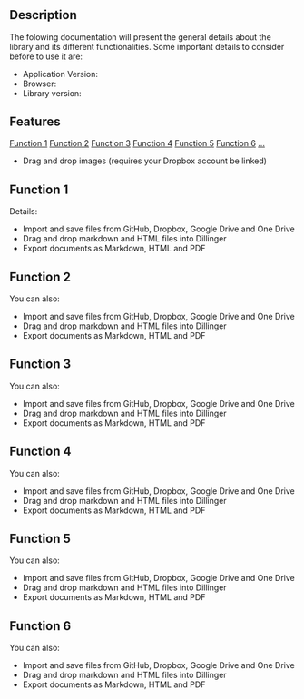 # <Library Name>

## Description
The folowing documentation will present the general details about the library and its different functionalities.
Some important details to consider before to use it are:

  - Application Version:
  - Browser:
  - Library version:

## Features

[Function 1](##function-1) 
[Function 2](##function-2) 
[Function 3](##function-3) 
[Function 4](##function-4) 
[Function 5](##function-5) 
[Function 6](##function-6) 
[...](##function1) 
  - Drag and drop images (requires your Dropbox account be linked)

## Function 1
Details:
  - Import and save files from GitHub, Dropbox, Google Drive and One Drive
  - Drag and drop markdown and HTML files into Dillinger
  - Export documents as Markdown, HTML and PDF
  
## Function 2
You can also:
  - Import and save files from GitHub, Dropbox, Google Drive and One Drive
  - Drag and drop markdown and HTML files into Dillinger
  - Export documents as Markdown, HTML and PDF
  
## Function 3
You can also:
  - Import and save files from GitHub, Dropbox, Google Drive and One Drive
  - Drag and drop markdown and HTML files into Dillinger
  - Export documents as Markdown, HTML and PDF
  
## Function 4
You can also:
  - Import and save files from GitHub, Dropbox, Google Drive and One Drive
  - Drag and drop markdown and HTML files into Dillinger
  - Export documents as Markdown, HTML and PDF
  
## Function 5
You can also:
  - Import and save files from GitHub, Dropbox, Google Drive and One Drive
  - Drag and drop markdown and HTML files into Dillinger
  - Export documents as Markdown, HTML and PDF
  
## Function 6
You can also:
  - Import and save files from GitHub, Dropbox, Google Drive and One Drive
  - Drag and drop markdown and HTML files into Dillinger
  - Export documents as Markdown, HTML and PDF

